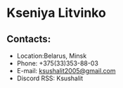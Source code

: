 # Kseniya Litvinko
## Contacts:
* Location:Belarus, Minsk
* Phone:  +375(33)353-88-03
* E-mail: ksushalit2005@gmail.com
* Discord RSS: Ksushalit
